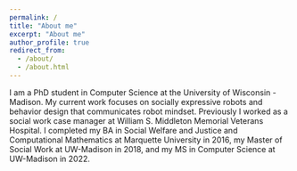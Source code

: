 ```yaml
---
permalink: /
title: "About me"
excerpt: "About me"
author_profile: true
redirect_from: 
  - /about/
  - /about.html
---
```


I am a PhD student in Computer Science at the University of Wisconsin - Madison. My current work focuses on socially expressive robots and behavior design that communicates robot mindset. Previously I worked as a social work case manager at William S. Middleton Memorial Veterans Hospital. I completed my BA in Social Welfare and Justice and Computational Mathematics at Marquette University in 2016, my Master of Social Work at UW-Madison in 2018, and my MS in Computer Science at UW-Madison in 2022.
